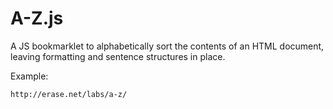 A-Z.js
======

A JS bookmarklet to alphabetically sort the contents of an HTML document,
leaving formatting and sentence structures in place.

Example:

	http://erase.net/labs/a-z/
